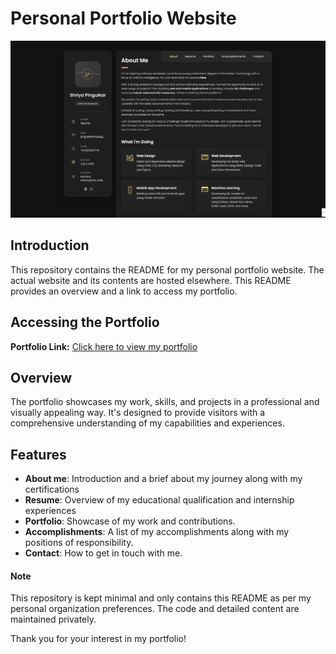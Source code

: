 
# Personal Portfolio Website
![image](Portfolio.png)
## Introduction
This repository contains the README for my personal portfolio website. The actual website and its contents are hosted elsewhere. This README provides an overview and a link to access my portfolio.

## Accessing the Portfolio
**Portfolio Link:** [Click here to view my portfolio](https://shriyapingulkar.netlify.app/)

## Overview
The portfolio showcases my work, skills, and projects in a professional and visually appealing way. It's designed to provide visitors with a comprehensive understanding of my capabilities and experiences.

## Features
- **About me**: Introduction and a brief about my journey along with my certifications
- **Resume**: Overview of my educational qualification and internship experiences
- **Portfolio**: Showcase of my work and contributions.
- **Accomplishments**: A list of my accomplishments along with my positions of responsibility.
- **Contact**: How to get in touch with me.



#### Note
This repository is kept minimal and only contains this README as per my personal organization preferences. The code and detailed content are maintained privately.

Thank you for your interest in my portfolio!

